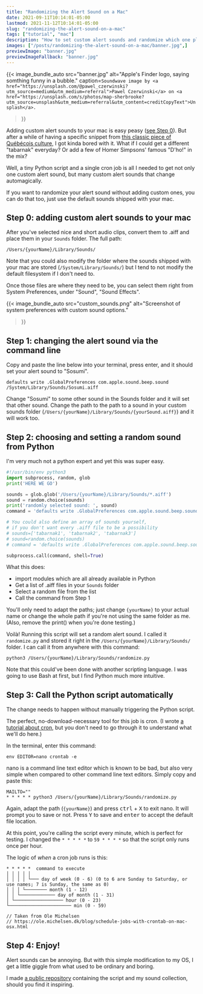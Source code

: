 ```yaml
---
title: "Randomizing the Alert Sound on a Mac"
date: 2021-09-11T10:14:01-05:00
lastmod: 2021-11-12T10:14:01-05:00
slug: "randomizing-the-alert-sound-on-a-mac"
tags: ["tutorial", "mac"]
description: "How to set custom alert sounds and randomize which one plays"
images: ["/posts/randomizing-the-alert-sound-on-a-mac/banner.jpg",]
previewImage: "banner.jpg"
previewImageFallback: "banner.jpg"
---
```


{{< image_bundle_auto
  src="banner.jpg"
  alt="Apple's Finder logo, saying somthing funny in a bubble."
  caption=`Soundwave image by <a href="https://unsplash.com/@pawel_czerwinski?utm_source=medium&utm_medium=referral">Pawel Czerwinski</a> on <a href="https://unsplash.com/s/photos/map-sherbrooke?utm_source=unsplash&utm_medium=referral&utm_content=creditCopyText">Unsplash</a>.`
>}}

Adding custom alert sounds to your mac is easy peasy ([see Step 0](#step-0-adding-custom-alert-sounds-to-yourmac)). But after a while of having a specific snippet from [this classic piece of Québécois culture](https://www.youtube.com/watch?v=aY3PqKkOXzg), I got kinda bored with it. What if I could get a different "tabarnak" everyday? Or add a few of Homer Simpsons' famous "D'ho!" in the mix?

Well, a tiny Python script and a single cron job is all I needed to get not only one custom alert sound, but many custom alert sounds that change automagically.

If you want to randomize your alert sound without adding custom ones, you can do that too, just use the default sounds shipped with your mac.

## Step 0: adding custom alert sounds to your mac
After you've selected nice and short audio clips, convert them to .aiff and place them in your `Sounds` folder. The full path:

`/Users/{yourName}/Library/Sounds/`

Note that you could also modify the folder where the sounds shipped with your mac are stored (`/System/Library/Sounds/`) but I tend to not modify the default filesystem if I don't need to.

Once those files are where they need to be, you can select them right from System Preferences, under "Sound", "Sound Effects".

{{< image_bundle_auto
  src="custom_sounds.png"
  alt="Screenshot of system preferences with custom sound options."
>}}

## Step 1: changing the alert sound via the command line
Copy and paste the  line below into your terminal, press enter, and it should set your alert sound to "Sosumi".

```
defaults write .GlobalPreferences com.apple.sound.beep.sound /System/Library/Sounds/Sosumi.aiff
```

Change "Sosumi" to some other sound in the Sounds folder and it will set that other sound. Change the path to the path to a sound in your custom sounds folder (`/Users/{yourName}/Library/Sounds/{yourSound.aiff}`) and it will work too.

## Step 2: choosing and setting a random sound from Python 
I'm very much not a python expert and yet this was super easy.

```python
#!/usr/bin/env python3
import subprocess, random, glob
print('HERE WE GO')

sounds = glob.glob('/Users/{yourName}/Library/Sounds/*.aiff')
sound = random.choice(sounds)
print('randomly selected sound: ', sound)
command = 'defaults write .GlobalPreferences com.apple.sound.beep.sound /Users/{yourName}/Library/Sounds/{}.aiff'.format(sound)

# You could also define an array of sounds yourself,  
# if you don't want every .aiff file to be a possibility
# sounds=['tabarnak1', 'tabarnak2', 'tabarnak3']
# sound=random.choice(sounds)
# command = 'defaults write .GlobalPreferences com.apple.sound.beep.sound /Users/{yourName}/Library/Sounds/{}.aiff'.format(sound)

subprocess.call(command, shell=True)
```

What this does: 
- import modules which are all already available in Python
- Get a list of .aiff files in your `Sounds` folder
- Select a random file from the list
- Call the command from Step 1

You'll only need to adapt the paths; just change `{yourName}` to your actual name or change the whole path if you're not using the same folder as me. (Also, remove the print() when you're done testing.)

Voilà! Running this script will set a random alert sound. I called it `randomize.py` and stored it right in the `/Users/{yourName}/Library/Sounds/` folder. I can call it from anywhere with this command:

`python3 /Users/{yourName}/Library/Sounds/randomize.py`

Note that this could've been done with another scripting language. I was going to use Bash at first, but I find Python much more intuitive.

## Step 3: Call the Python script automatically
The change needs to happen without manually triggering the Python script.

The perfect, no-download-necessary tool for this job is cron. (I wrote [a tutorial about cron](https://betterprogramming.pub/the-fun-cron-tutorial-b1c9d255a94c), but you 
don't need to go through it to understand what we'll do here.)

In the terminal, enter this command:

`env EDITOR=nano crontab -e`

nano is a command line text editor which is known to be bad, but also very simple when compared to other command line text editors. Simply copy and paste this:
```
MAILTO=""
* * * * * python3 /Users/{yourName}/Library/Sounds/randomize.py
```

Again, adapt the path (`{yourName}`) and press <kbd>ctrl</kbd> + <kbd>X</kbd> to exit nano. 
It will prompt you to save or not. 
Press <kbd>Y</kbd> to save and <kbd>enter</kbd> to accept the default file location. 

At this point, you're calling the script every minute, which is perfect for testing. 
I changed the `* * * * *` to `59 * * * *` so that the script only runs once per hour. 

The logic of *when* a cron job runs is this:
```
* * * * *  command to execute
│ │ │ │ │
│ │ │ │ └─── day of week (0 - 6) (0 to 6 are Sunday to Saturday, or use names; 7 is Sunday, the same as 0)
│ │ │ └──────── month (1 - 12)
│ │ └───────────── day of month (1 - 31)
│ └────────────────── hour (0 - 23)
└─────────────────────── min (0 - 59)

// Taken from Ole Michelsen
// https://ole.michelsen.dk/blog/schedule-jobs-with-crontab-on-mac-osx.html
```

## Step 4: Enjoy!
Alert sounds can be annoying.
But with this simple modification to my OS, I get a little giggle from what used to be ordinary and boring.

I made [a public repository](https://github.com/FelDev/alert-sounds) containing 
the script and my sound collection, should you find it inspiring.